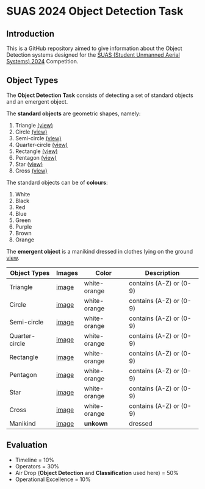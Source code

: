 # SUAS 2024 Object Detection Task

## Introduction

This is a GitHub repository aimed to give information about the Object Detection systems designed for the [SUAS (Student Unmanned Aerial Systems) 2024](https://suas-competition.org/) Competition. 

## Object Types

The **Object Detection Task** consists of detecting a set of standard objects and an emergent object.

The **standard objects** are geometric shapes, namely:

1. Triangle [(view)](images/triangle.jpg)
2. Circle [(view)](images/circle.jpg)
3. Semi-circle [(view)](images/semi-circle.jpg)
4. Quarter-circle [(view)](images/quarter-circle.jpg)
5. Rectangle [(view)](images/rectangle.jpg)
6. Pentagon [(view)](images/pentagon.jpg)
7. Star ([view)](images/star.jpg)
8. Cross [(view)](images/cross.jpg)

The standard objects can be of **colours**:

1. White
2. Black
3. Red
4. Blue
5. Green
6. Purple
7. Brown
8. Orange

The **emergent object** is a manikind dressed in clothes lying on the ground [view](images/manikind.jpg).

| Object Types | Images | Color | Description |
| ---------|----------|----------|----------|
| Triangle | [image](images/circle.jpg) | white-orange | contains (A-Z) or (0-9) |
| Circle | [image](images/circle.jpg)  | white-orange | contains (A-Z) or (0-9) |
| Semi-circle | [image](images/semi-circle.jpg)  | white-orange | contains (A-Z) or (0-9) |
| Quarter-circle | [image](images/quarter-circle.jpg)  | white-orange | contains (A-Z) or (0-9) |
| Rectangle | [image](images/rectangle.jpg)  | white-orange | contains (A-Z) or (0-9) |
| Pentagon | [image](images/pentagon.jpg)  | white-orange | contains (A-Z) or (0-9) |
| Star | [image](images/star.jpg)  | white-orange | contains (A-Z) or (0-9) |
| Cross | [image](images/cross.jpg)  | white-orange | contains (A-Z) or (0-9) |
| Manikind | [image](images/manikind.jpg) | **unkown** | dressed |

## Evaluation

- Timeline = 10%
- Operators = 30%
- Air Drop (**Object Detection** and **Classification** used here) = 50%
- Operational Excellence = 10%
